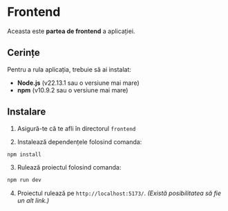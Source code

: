 # Frontend

Aceasta este **partea de frontend** a aplicației.

## Cerințe

Pentru a rula aplicația, trebuie să ai instalat:

* **Node.js** (v22.13.1 sau o versiune mai mare)
* **npm** (v10.9.2 sau o versiune mai mare)

## Instalare

1. Asigură-te că te afli în directorul `frontend`

2. Instalează dependențele folosind comanda:

```bash
npm install
```

3. Rulează proiectul folosind comanda:

```bash
npm run dev
```

4. Proiectul rulează pe `http://localhost:5173/`. *(Există posibilitatea să fie un alt link.)*
